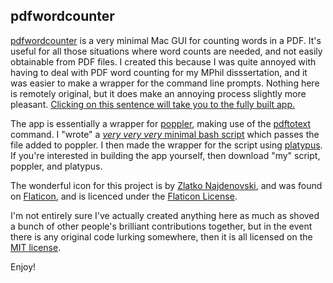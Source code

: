 ## pdfwordcounter

[pdfwordcounter](https://github.com/ezgranet/pdfwordcounter/edit/master/index.md) is a very minimal Mac GUI for counting words in a PDF.  It's useful for all those situations where word counts are needed, and not easily obtainable from PDF files.  I created this because I was quite annoyed with having to deal with PDF word counting for my MPhil disssertation, and it was easier to make a wrapper for the command line prompts.  Nothing here is remotely original, but it does make an annoying process slightly more pleasant.  [Clicking on this sentence will take you to the fully built app.](https://github.com/ezgranet/pdfwordcounter/blob/master/pdfwordcounter.zip?raw=true)

The app is essentially a wrapper for [poppler](https://poppler.freedesktop.org/), making use of the [pdftotext](https://www.xpdfreader.com/pdftotext-man.html) command.  I "wrote" a [*very very very* minimal bash script](https://github.com/ezgranet/pdfwordcounter/blob/master/pdfwordcounter.sh) which passes the file added to poppler.  I then made the wrapper for the script using [platypus](https://sveinbjorn.org/platypus).  If you're interested in building the app yourself, then download "my" script, poppler, and platypus.

The wonderful icon for this project is by [Zlatko Najdenovski](https://www.flaticon.com/authors/zlatko-najdenovski), and was found on [Flaticon](https://www.flaticon.com), and is licenced under the [Flaticon License](https://file000.flaticon.com/downloads/license/license.pdf).

I'm not entirely sure I've actually created anything here as much as shoved a bunch of other people's brilliant contributions together, but in the event there is any original code lurking somewhere, then it is all licensed on the [MIT license](https://opensource.org/licenses/MIT).

Enjoy!
